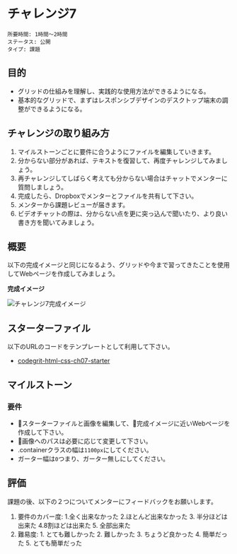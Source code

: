 # チャレンジ7

```
所要時間: 1時間〜2時間
ステータス: 公開
タイプ: 課題
```

## 目的

- グリッドの仕組みを理解し、実践的な使用方法ができるようになる。
- 基本的なグリッドで、まずはレスポンシブデザインのデスクトップ端末の調整ができるようになる。

## チャレンジの取り組み方

1. マイルストーンごとに要件に合うようにファイルを編集していきます。
2. 分からない部分があれば、テキストを復習して、再度チャレンジしてみましょう。
3. 再チャレンジしてしばらく考えても分からない場合はチャットでメンターに質問しましょう。
4. 完成したら、Dropboxでメンターとファイルを共有して下さい。
5. メンターから課題レビューが届きます。
6. ビデオチャットの際は、分からない点を更に突っ込んで聞いたり、より良い書き方を聞いてみましょう。

## 概要

以下の完成イメージと同じになるよう、グリッドや今まで習ってきたことを使用してWebページを作成してみましょう。

**完成イメージ**

![チャレンジ7完成イメージ](./images/ch07-final.png)

## スターターファイル

以下のURLのコードをテンプレートとして利用して下さい。

- [codegrit-html-css-ch07-starter](https://github.com/codegrit-jp-students/codegrit-html-css-ch07-starter)

## マイルストーン

### 要件

- スターターファイルと画像を編集して、完成イメージに近いWebページを作成して下さい。
- 画像へのパスは必要に応じて変更して下さい。
- .containerクラスの幅は`1100px`にしてください。
- ガーター幅は`0`つまり、ガーター無しにしてください。

## 評価

課題の後、以下の２つについてメンターにフィードバックをお願いします。

1. 要件のカバー度: 1.全く出来なかった 2.ほとんど出来なかった 3. 半分ほどは出来た 4.8割ほどは出来た 5. 全部出来た
2. 難易度: 1. とても難しかった 2. 難しかった 3. ちょうど良かった 4. 簡単だった 5. とても簡単だった
